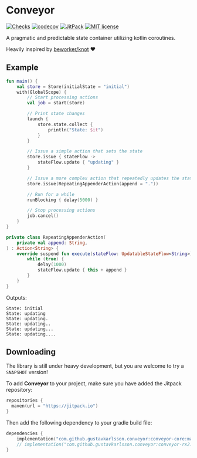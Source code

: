 # Conveyor

[![Checks](https://github.com/gustavkarlsson/conveyor/workflows/Checks/badge.svg?branch=master)](https://github.com/gustavkarlsson/conveyor/actions?query=workflow%3AChecks+branch%3Amaster+event%3Apush)
[![codecov](https://codecov.io/gh/gustavkarlsson/conveyor/branch/master/graph/badge.svg)](https://codecov.io/gh/gustavkarlsson/conveyor)
[![JitPack](https://jitpack.io/v/gustavkarlsson/conveyor.svg)](https://jitpack.io/#gustavkarlsson/conveyor)
[![MIT license](https://img.shields.io/badge/license-MIT-blue.svg)](https://github.com/gustavkarlsson/krate/blob/master/LICENSE.md)

A pragmatic and predictable state container utilizing kotlin coroutines.

Heavily inspired by [beworker/knot](https://github.com/beworker/knot) :heart:

## Example
```kotlin
fun main() {
    val store = Store(initialState = "initial")
    with(GlobalScope) {
        // Start processing actions
        val job = start(store)

        // Print state changes
        launch {
            store.state.collect {
                println("State: $it")
            }
        }

        // Issue a simple action that sets the state
        store.issue { stateFlow ->
            stateFlow.update { "updating" }
        }

        // Issue a more complex action that repeatedly updates the state
        store.issue(RepeatingAppenderAction(append = "."))

        // Run for a while
        runBlocking { delay(5000) }

        // Stop processing actions
        job.cancel()
    }
}

private class RepeatingAppenderAction(
    private val append: String,
) : Action<String> {
    override suspend fun execute(stateFlow: UpdatableStateFlow<String>) {
        while (true) {
            delay(1000)
            stateFlow.update { this + append }
        }
    }
}
```

Outputs:

```
State: initial
State: updating
State: updating.
State: updating..
State: updating...
State: updating....
```

## Downloading

The library is still under heavy development, but you are welcome to try a `SNAPSHOT` version!

To add **Conveyor** to your project, make sure you have added the Jitpack repository:

````kotlin
repositories {
  maven(url = "https://jitpack.io")
}
````

Then add the following dependency to your gradle build file:

```kotlin
dependencies {
    implementation("com.github.gustavkarlsson.conveyor:conveyor-core:master-SNAPSHOT") // Main library
    // implementation("com.github.gustavkarlsson.conveyor:conveyor-rx2:master-SNAPSHOT") // RxJava 2 support
}
```
